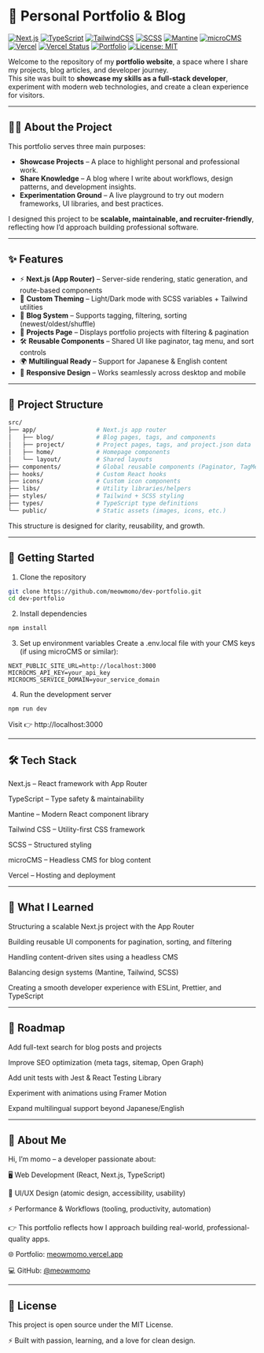 # 🌟 Personal Portfolio & Blog

[![Next.js](https://img.shields.io/badge/Next.js-000000?style=for-the-badge&logo=nextdotjs&logoColor=white)](https://nextjs.org/)
[![TypeScript](https://img.shields.io/badge/TypeScript-3178C6?style=for-the-badge&logo=typescript&logoColor=white)](https://www.typescriptlang.org/)
[![TailwindCSS](https://img.shields.io/badge/TailwindCSS-38B2AC?style=for-the-badge&logo=tailwindcss&logoColor=white)](https://tailwindcss.com/)
[![SCSS](https://img.shields.io/badge/SCSS-CC6699?style=for-the-badge&logo=sass&logoColor=white)](https://sass-lang.com/)
[![Mantine](https://img.shields.io/badge/Mantine-339AF0?style=for-the-badge&logo=react&logoColor=white)](https://mantine.dev/)
[![microCMS](https://img.shields.io/badge/microCMS-00B7C3?style=for-the-badge&logo=datadog&logoColor=white)](https://microcms.io/)
[![Vercel](https://img.shields.io/badge/Deployed%20on-Vercel-000000?style=for-the-badge&logo=vercel&logoColor=white)](https://vercel.com/)
[![Vercel Status](https://therealsujitk-vercel-badge.vercel.app/?app=meowmomo)](https://meowmomo.vercel.app)
[![Portfolio](https://img.shields.io/badge/Visit-Portfolio-000?style=for-the-badge&logo=vercel&logoColor=white)](https://meowmomo.vercel.app)
[![License: MIT](https://img.shields.io/badge/License-MIT-green?style=for-the-badge)](./LICENSE)

Welcome to the repository of my **portfolio website**, a space where I share my projects, blog articles, and developer journey.  
This site was built to **showcase my skills as a full-stack developer**, experiment with modern web technologies, and create a clean experience for visitors.

---

## 🧑‍💻 About the Project

This portfolio serves three main purposes:

- **Showcase Projects** – A place to highlight personal and professional work.
- **Share Knowledge** – A blog where I write about workflows, design patterns, and development insights.
- **Experimentation Ground** – A live playground to try out modern frameworks, UI libraries, and best practices.

I designed this project to be **scalable, maintainable, and recruiter-friendly**, reflecting how I’d approach building professional software.

---

## ✨ Features

- ⚡ **Next.js (App Router)** – Server-side rendering, static generation, and route-based components
- 🎨 **Custom Theming** – Light/Dark mode with SCSS variables + Tailwind utilities
- 📰 **Blog System** – Supports tagging, filtering, sorting (newest/oldest/shuffle)
- 📂 **Projects Page** – Displays portfolio projects with filtering & pagination
- 🛠️ **Reusable Components** – Shared UI like paginator, tag menu, and sort controls
- 🌍 **Multilingual Ready** – Support for Japanese & English content
- 📱 **Responsive Design** – Works seamlessly across desktop and mobile

---

## 📂 Project Structure

```bash
src/
├── app/                 # Next.js app router
│   ├── blog/            # Blog pages, tags, and components
│   ├── project/         # Project pages, tags, and project.json data
│   ├── home/            # Homepage components
│   └── layout/          # Shared layouts
├── components/          # Global reusable components (Paginator, TagMenu, etc.)
├── hooks/               # Custom React hooks
├── icons/               # Custom icon components
├── libs/                # Utility libraries/helpers
├── styles/              # Tailwind + SCSS styling
├── types/               # TypeScript type definitions
└── public/              # Static assets (images, icons, etc.)
```

This structure is designed for clarity, reusability, and growth.

---

## 🚀 Getting Started

1. Clone the repository

```bash
git clone https://github.com/meowmomo/dev-portfolio.git
cd dev-portfolio
```

2. Install dependencies

```bash
npm install
```

3. Set up environment variables
   Create a .env.local file with your CMS keys (if using microCMS or similar):

```env
NEXT_PUBLIC_SITE_URL=http://localhost:3000
MICROCMS_API_KEY=your_api_key
MICROCMS_SERVICE_DOMAIN=your_service_domain
```

4. Run the development server

```bash
npm run dev
```

Visit 👉 http://localhost:3000

---

## 🛠️ Tech Stack

Next.js
– React framework with App Router

TypeScript
– Type safety & maintainability

Mantine
– Modern React component library

Tailwind CSS
– Utility-first CSS framework

SCSS
– Structured styling

microCMS
– Headless CMS for blog content

Vercel
– Hosting and deployment

---

## 📌 What I Learned

Structuring a scalable Next.js project with the App Router

Building reusable UI components for pagination, sorting, and filtering

Handling content-driven sites using a headless CMS

Balancing design systems (Mantine, Tailwind, SCSS)

Creating a smooth developer experience with ESLint, Prettier, and TypeScript

---

## 🎯 Roadmap

Add full-text search for blog posts and projects

Improve SEO optimization (meta tags, sitemap, Open Graph)

Add unit tests with Jest & React Testing Library

Experiment with animations using Framer Motion

Expand multilingual support beyond Japanese/English

---

## 👤 About Me

Hi, I’m momo – a developer passionate about:

🖥️ Web Development (React, Next.js, TypeScript)

🎨 UI/UX Design (atomic design, accessibility, usability)

⚡ Performance & Workflows (tooling, productivity, automation)

👉 This portfolio reflects how I approach building real-world, professional-quality apps.

🌐 Portfolio: [meowmomo.vercel.app](https://meowmomo.vercel.app)

💻 GitHub: [@meowmomo](https://github.com/meowmomo)

---

## 📄 License

This project is open source under the MIT License.

⚡ Built with passion, learning, and a love for clean design.
